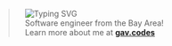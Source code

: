 >   ![Typing SVG](https://readme-typing-svg.herokuapp.com?font=Roboto&weight=600&size=30&duration=2500&pause=1000&color=10B981&width=435&height=50&lines=hello+there!+%F0%9F%91%8B%F0%9F%8F%BB;my+name+is+Gavin+%F0%9F%98%8E;i+like+to+make+stuff+%F0%9F%91%A8%F0%9F%8F%BB%E2%80%8D%F0%9F%92%BB;have+a+nice+day!+%F0%9F%92%96)
<br>  Software engineer from the Bay Area!
<br>  Learn more about me at <a href="https://gav.codes">__gav.codes__</a>
<!-- <br><br> <a href="mailto:hey@gav.codes"><img src="https://img.shields.io/badge/hey@gav.codes-059669?logo=mailbox.org&logoColor=white"/></a> -->
